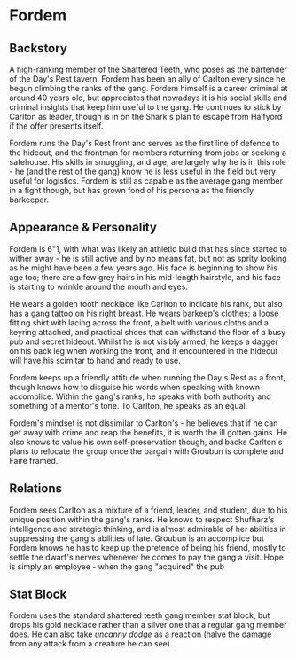 # Fordem

## Backstory

A high-ranking member of the Shattered Teeth, who poses as the bartender of the Day's Rest tavern.
Fordem has been an ally of Carlton every since he begun climbing the ranks of the gang.
Fordem himself is a career criminal at around 40 years old, but appreciates that nowadays it is his social skills and criminal insights that keep him useful to the gang.
He continues to stick by Carlton as leader, though is in on the Shark's plan to escape from Halfyord if the offer presents itself.

Fordem runs the Day's Rest front and serves as the first line of defence to the hideout, and the frontman for members returning from jobs or seeking a safehouse.
His skills in smuggling, and age, are largely why he is in this role - he (and the rest of the gang) know he is less useful in the field but very useful for logistics.
Fordem is still as capable as the average gang member in a fight though, but has grown fond of his persona as the friendly barkeeper.

## Appearance & Personality

Fordem is 6"1, with what was likely an athletic build that has since started to wither away - he is still active and by no means fat, but not as sprity looking as he might have been a few years ago.
His face is beginning to show his age too; there are a few grey hairs in his mid-length hairstyle, and his face is starting to wrinkle around the mouth and eyes.

He wears a golden tooth necklace like Carlton to indicate his rank, but also has a gang tattoo on his right breast.
He wears barkeep's clothes; a loose fitting shirt with lacing across the front, a belt with various cloths and a keyring attached, and practical shoes that can withstand the floor of a busy pub and secret hideout.
Whilst he is not visibly armed, he keeps a dagger on his back leg when working the front, and if encountered in the hideout will have his scimitar to hand and ready to use.

Fordem keeps up a friendly attitude when running the Day's Rest as a front, though knows how to disguise his words when speaking with known accomplice.
Within the gang's ranks, he speaks with both authority and something of a mentor's tone.
To Carlton, he speaks as an equal.

Fordem's mindset is not dissimilar to Carlton's - he believes that if he can get away with crime and reap the benefits, it is worth the ill gotten gains.
He also knows to value his own self-preservation though, and backs Carlton's plans to relocate the group once the bargain with Groubun is complete and Faire framed.

## Relations

Fordem sees Carlton as a mixture of a friend, leader, and student, due to his unique position within the gang's ranks.
He knows to respect Shufharz's intelligence and strategic thinking, and is almost admirable of her abilities in suppressing the gang's abilities of late.
Groubun is an accomplice but Fordem knows he has to keep up the pretence of being his friend, mostly to settle the dwarf's nerves whenever he comes to pay the gang a visit.
Hope is simply an employee - when the gang "acquired" the pub

## Stat Block

Fordem uses the standard shattered teeth gang member stat block, but drops his gold necklace rather than a silver one that a regular gang member does.
He can also take *uncanny dodge* as a reaction (halve the damage from any attack from a creature he can see).
